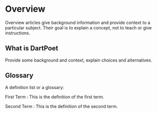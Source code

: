 # Overview

Overview articles give background information and provide context to a particular subject.
Their goal is to explain a concept, not to teach or give instructions.

## What is DartPoet

Provide some background and context, explain choices and alternatives.

## Glossary

A definition list or a glossary:

First Term
: This is the definition of the first term.

Second Term
: This is the definition of the second term.
